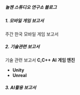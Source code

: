 ##### 놀젠 스튜디오 연구소 블로그

##### 1. 모바일 게임 보고서
주간 한국 모바일 게임 보고서

##### 2. 기술관련 보고서
기술 관련 보고서
**C,C++**
**AI**
**게임 엔진**
-   **Unity**
-   **Unreal**

##### 3. AI활용 보고서